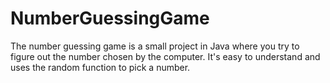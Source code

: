 # NumberGuessingGame
The number guessing game is a small project in Java where you try to figure out the number chosen by the computer. It's easy to understand and uses the random function to pick a number.
